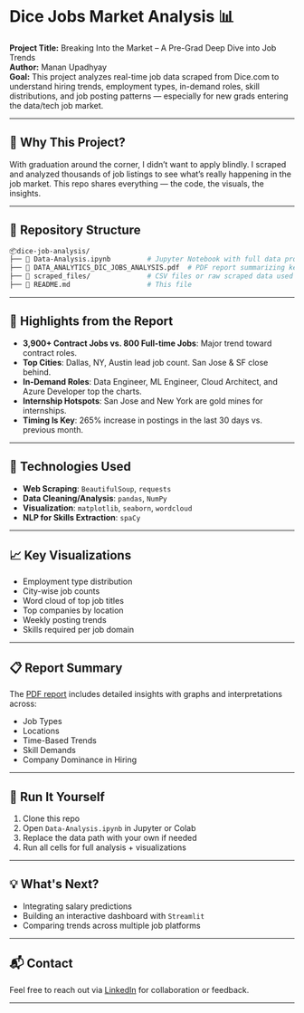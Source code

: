
# Dice Jobs Market Analysis 📊

**Project Title:** Breaking Into the Market – A Pre-Grad Deep Dive into Job Trends  
**Author:** Manan Upadhyay  
**Goal:** This project analyzes real-time job data scraped from Dice.com to understand hiring trends, employment types, in-demand roles, skill distributions, and job posting patterns — especially for new grads entering the data/tech job market.

---

## 🧠 Why This Project?
With graduation around the corner, I didn’t want to apply blindly. I scraped and analyzed thousands of job listings to see what’s really happening in the job market. This repo shares everything — the code, the visuals, the insights.

---

## 📁 Repository Structure

```bash
📦dice-job-analysis/
├── 📄 Data-Analysis.ipynb         # Jupyter Notebook with full data processing, analysis, and visualizations
├── 📄 DATA_ANALYTICS_DIC_JOBS_ANALYSIS.pdf  # PDF report summarizing key findings
├── 📁 scraped_files/              # CSV files or raw scraped data used in analysis
├── 📄 README.md                   # This file
```

---

## 📌 Highlights from the Report

- **3,900+ Contract Jobs vs. 800 Full-time Jobs**: Major trend toward contract roles.
- **Top Cities**: Dallas, NY, Austin lead job count. San Jose & SF close behind.
- **In-Demand Roles**: Data Engineer, ML Engineer, Cloud Architect, and Azure Developer top the charts.
- **Internship Hotspots**: San Jose and New York are gold mines for internships.
- **Timing Is Key**: 265% increase in postings in the last 30 days vs. previous month.

---

## 🔧 Technologies Used

- **Web Scraping**: `BeautifulSoup`, `requests`
- **Data Cleaning/Analysis**: `pandas`, `NumPy`
- **Visualization**: `matplotlib`, `seaborn`, `wordcloud`
- **NLP for Skills Extraction**: `spaCy`

---

## 📈 Key Visualizations

- Employment type distribution
- City-wise job counts
- Word cloud of top job titles
- Top companies by location
- Weekly posting trends
- Skills required per job domain

---

## 📋 Report Summary

The [PDF report](./DATA_ANALYTICS_DIC_JOBS_ANALYSIS.pdf) includes detailed insights with graphs and interpretations across:
- Job Types
- Locations
- Time-Based Trends
- Skill Demands
- Company Dominance in Hiring

---

## 🚀 Run It Yourself

1. Clone this repo
2. Open `Data-Analysis.ipynb` in Jupyter or Colab
3. Replace the data path with your own if needed
4. Run all cells for full analysis + visualizations

---

## 💡 What's Next?

- Integrating salary predictions
- Building an interactive dashboard with `Streamlit`
- Comparing trends across multiple job platforms

---

## 📬 Contact

Feel free to reach out via [LinkedIn](https://www.linkedin.com/in/mananupadhyay2000/) for collaboration or feedback.

---

